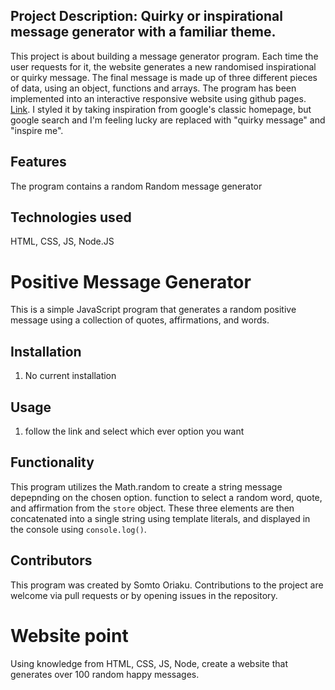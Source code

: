 ## Project Description: Quirky or inspirational message generator with a familiar theme.
This project is about building a message generator program. Each time the user requests for it, the website generates a new randomised inspirational or quirky message. The final message is made up of three different pieces of data, using an object, functions and arrays. The program has been implemented into an interactive responsive website using github pages. [Link](https://somtooriaku.github.io/JS-Quirky-inspirational-messages./). I styled it by taking inspiration from google's classic homepage, but google search and I'm feeling lucky are replaced with "quirky message" and "inspire me".

## Features
The program contains a random Random message generator

## Technologies used
HTML, CSS, JS, Node.JS

# Positive Message Generator

This is a simple JavaScript program that generates a random positive message using a collection of quotes, affirmations, and words.

## Installation
1) No current installation

## Usage
1) follow the link and select which ever option you want

## Functionality
This program utilizes the Math.random to create a string message depepnding on the chosen option.  function to select a random word, quote, and affirmation from the `store` object. These three elements are then concatenated into a single string using template literals, and displayed in the console using `console.log()`.

## Contributors
This program was created by Somto Oriaku. Contributions to the project are welcome via pull requests or by opening issues in the repository.

# Website point
Using knowledge from HTML, CSS, JS, Node, create a website that generates over 100 random happy messages.
